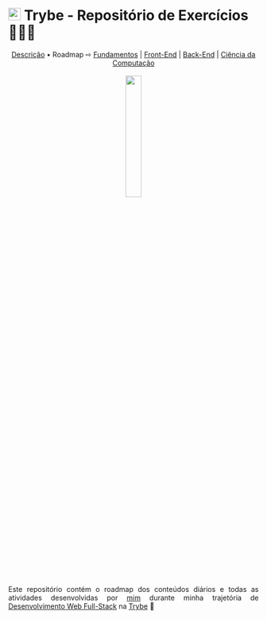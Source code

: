 # <img src='https://res.cloudinary.com/practicaldev/image/fetch/s--Eg8INSNe--/c_fill,f_auto,fl_progressive,h_320,q_auto,w_320/https://dev-to-uploads.s3.amazonaws.com/uploads/organization/profile_image/5302/26258239-4ac6-4d28-b94c-ba6d3f9eabc2.png' width='25px'> Trybe - Repositório de Exercícios 👨🏻‍💻

<div align='center'>
  <a href='#descricao'>Descrição</a> &bull; Roadmap &#8680; <a href='#fundamentos'>Fundamentos</a> | <a href='#frontend'>Front-End</a> | <a href='#backend'>Back-End</a> | <a href='#computacao'>Ciência da Computação</a>
  <br>
  <br>
  <img src='https://media4.giphy.com/media/izHmHfIhzgiQ7U9BdU/200w.gif?cid=6c09b9525ilohzhxxlhn4wqyk5o31qlei3j8e7xu6f8cwqdv&rid=200w.gif&ct=g' width='25%'>
 </div>
 <br>
 <br>
 <p align='justify' id'descricao'>Este repositório contém o roadmap dos conteúdos diários e todas as atividades desenvolvidas por <a href='https://www.linkedin.com/in/CaioEFSilva/'>mim</a> durante minha trajetória de <a href='https://www.betrybe.com/formacao-desenvolvimento-web'>Desenvolvimento Web Full-Stack</a> na <a href='https://www.betrybe.com/'>Trybe</a> 💚</p>
